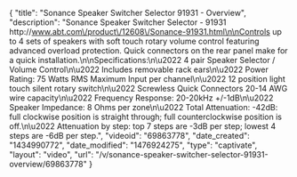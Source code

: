 {
    "title": "Sonance Speaker Switcher Selector 91931 - Overview",
    "description": "Sonance Speaker Switcher Selector - 91931 http:\/\/www.abt.com\/product\/12608\/Sonance-91931.html\n\nControls up to 4 sets of speakers with soft touch rotary volume control featuring advanced overload protection. Quick connectors on the rear panel make for a quick installation.\n\nSpecifications:\n\u2022 4 pair Speaker Selector \/ Volume Control\n\u2022 Includes removable rack ears\n\u2022 Power Rating: 75 Watts RMS Maximum Input per channel\n\u2022 12 position light touch silent rotary switch\n\u2022 Screwless Quick Connectors 20-14 AWG wire capacity\n\u2022 Frequency Response: 20-20kHz +\/-1dB\n\u2022 Speaker Impedance: 8 Ohms per zone\n\u2022 Total Attenuation: -42dB: full clockwise position is straight through; full counterclockwise position is off.\n\u2022 Attenuation by step: top 7 steps are -3dB per step; lowest 4 steps are -6dB per step.",
    "videoid": "69863778",
    "date_created": "1434990772",
    "date_modified": "1476924275",
    "type": "captivate",
    "layout": "video",
    "url": "\/v\/sonance-speaker-switcher-selector-91931-overview\/69863778"
}